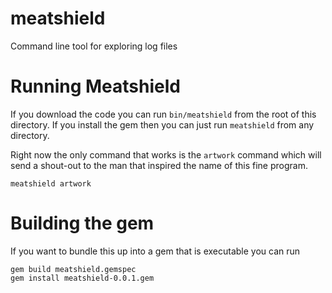 # meatshield
Command line tool for exploring log files

# Running Meatshield
If you download the code you can run `bin/meatshield` from the root of this
directory. If you install the gem then you can just run `meatshield` from
any directory.

Right now the only command that works is the `artwork` command which will send
a shout-out to the man that inspired the name of this fine program.

```
meatshield artwork
```

# Building the gem

If you want to bundle this up into a gem that is executable you can run

```
gem build meatshield.gemspec
gem install meatshield-0.0.1.gem
```
